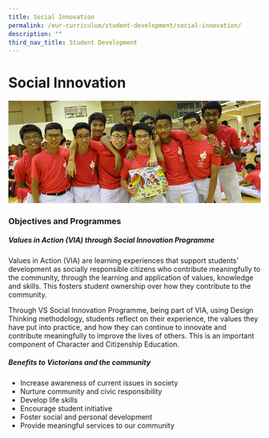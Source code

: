 ```yaml
---
title: Social Innovation
permalink: /our-curriculum/student-development/social-innovation/
description: ""
third_nav_title: Student Development
---
```

# **Social Innovation**

![](/images/social_innovation_2017_.jpg)

### Objectives and Programmes

##### Values in Action (VIA) through Social Innovation Programme

Values in Action (VIA) are learning experiences that support students’ development as socially responsible citizens who contribute meaningfully to the community, through the learning and application of values, knowledge and skills. This fosters student ownership over how they contribute to the community.

Through VS Social Innovation Programme, being part of VIA, using Design Thinking methodology, students reflect on their experience, the values they have put into practice, and how they can continue to innovate and contribute meaningfully to improve the lives of others. This is an important component of Character and Citizenship Education.

##### Benefits to Victorians and the community

*   Increase awareness of current issues in society
*   Nurture community and civic responsibility
*   Develop life skills
*   Encourage student initiative
*   Foster social and personal development
*   Provide meaningful services to our community